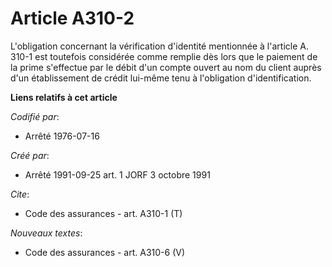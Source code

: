 # Article A310-2

L'obligation concernant la vérification d'identité mentionnée à l'article A. 310-1 est toutefois considérée comme remplie dès
lors que le paiement de la prime s'effectue par le débit d'un compte ouvert au nom du client auprès d'un établissement de
crédit lui-même tenu à l'obligation d'identification.

**Liens relatifs à cet article**

_Codifié par_:

  - Arrêté 1976-07-16

_Créé par_:

  - Arrêté 1991-09-25 art. 1 JORF 3 octobre 1991

_Cite_:

  - Code des assurances - art. A310-1 (T)

_Nouveaux textes_:

  - Code des assurances - art. A310-6 (V)
